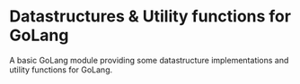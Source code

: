 # Datastructures & Utility functions for GoLang 
A basic GoLang module providing some datastructure implementations and utility functions for GoLang.